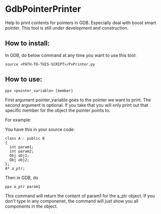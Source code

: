 GdbPointerPrinter
============

Help to print contents for pointers in GDB. Especially deal with boost smart pointer.
This tool is still under development and construction.


How to install:
------------

In GDB, do below command at any time you want to use this tool:

    source <PATH-TO-THIS-SCRIPT>/PxPrinter.py

How to use:
-----------
    ppx <pointer_variable> [member]

First argument pointer_variable goes to the pointer we want to print. The second argument is optional. If you take that you will only print out that specific member for the object the pointer points to.

For example:

You have this in your source code:

    class A : public B
    {
      int param1;
      int param2;
      Obj obj1;
      Obj obj2;
    };
    A* a_ptr;

Then in GDB, do

    ppx a_ptr param1

This command will return the content of param1 for the a_ptr object.
If you don't type in any componenet, the command will just show you all components in the object.
